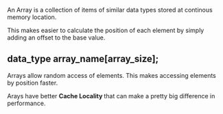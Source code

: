 An Array is a collection of items of similar data types stored at
continous memory location.

This makes easier to calculate the position of each element by simply adding an offset to the base value.

## data_type array_name[array_size];

Arrays allow random access of elements. This makes accessing elements by
position faster.

Arays have better <strong> Cache Locality </strong> that can make a pretty big difference in performance.


